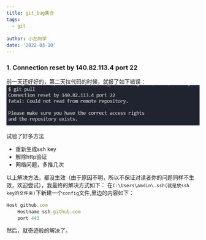 ```yaml
---
title: git_bug集合
tags:
  - git

author: 小左同学
date: '2022-03-10'
---
```


### 1. Connection reset by 140.82.113.4 port 22
  
  前一天还好好的，第二天拉代码的时候，就报了如下错误：
    ![](./img/git01.png)
    
  试验了好多方法
  - 重新生成ssh key
  - 解除http验证
  - 网络问题，多推几次

  以上解决方法，都没生效（由于原因不明，所以不保证对读者你的问题同样不生效，欢迎尝试），我最终的解决方式如下：
  在`C:\Users\amdin\.ssh(就是放ssh key的文件夹)`下新建一个`config`文件,里边的内容如下：
  ```js
  Host github.com
      Hostname ssh.github.com
      port 443
  ```
  然后，就奇迹般的解决了。